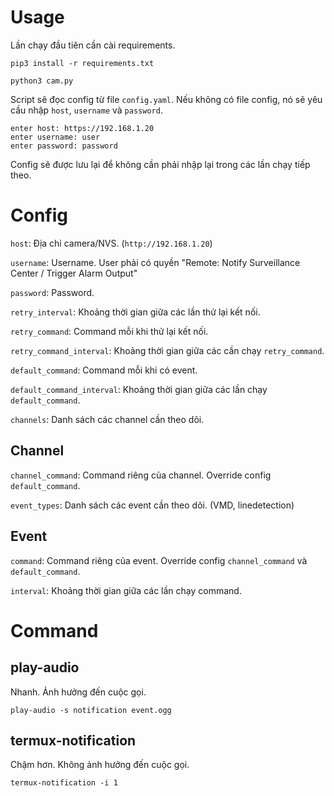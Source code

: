 Usage
=====

Lần chạy đầu tiên cần cài requirements.

```
pip3 install -r requirements.txt
```

```
python3 cam.py
```

Script sẽ đọc config từ file `config.yaml`. Nếu không có file config,
nó sẽ yêu cầu nhập `host`, `username` và `password`.

```
enter host: https://192.168.1.20
enter username: user
enter password: password
```

Config sẽ được lưu lại để không cần phải nhập lại trong các lần chạy
tiếp theo.

Config
======

`host`: Địa chỉ camera/NVS. (`http://192.168.1.20`)

`username`: Username. User phải có quyền "Remote: Notify Surveillance
Center / Trigger Alarm Output"

`password`: Password.

`retry_interval`: Khoảng thời gian giữa các lần thử lại kết nối.

`retry_command`: Command mỗi khi thử lại kết nối.

`retry_command_interval`: Khoảng thời gian giữa các cần chạy `retry_command`.

`default_command`: Command mỗi khi có event.

`default_command_interval`: Khoảng thời gian giữa các lần chạy `default_command`.

`channels`: Danh sách các channel cần theo dõi.

Channel
-------

`channel_command`: Command riêng của channel. Override config `default_command`.

`event_types`: Danh sách các event cần theo dõi. (VMD, linedetection)

Event
-----

`command`: Command riêng của event. Override config `channel_command`
và `default_command`.

`interval`: Khoảng thời gian giữa các lần chạy command.

Command
=======

play-audio
----------

Nhanh. Ảnh hưởng đến cuộc gọi.

```
play-audio -s notification event.ogg
```

termux-notification
-------------------

Chậm hơn. Không ảnh hưởng đến cuộc gọi.

```
termux-notification -i 1
```
